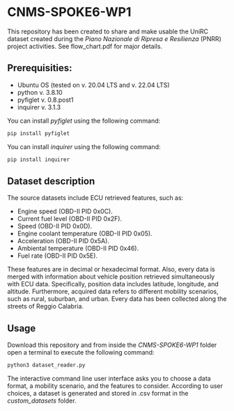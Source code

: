 # CNMS-SPOKE6-WP1
This repository has been created to share and make usable the UniRC dataset created during the <em>Piano Nazionale di Ripresa e Resilienza</em> (PNRR) project activities. See flow_chart.pdf for major details.

## Prerequisities:
* Ubuntu OS (tested on v. 20.04 LTS and v. 22.04 LTS)
* python v. 3.8.10
* pyfiglet v. 0.8.post1
* inquirer v. 3.1.3

You can install <em>pyfiglet</em> using the following command:
```sh
pip install pyfiglet
```
You can install <em>inquirer</em> using the following command:
```sh
pip install inquirer
```

## Dataset description
The source datasets include ECU retrieved features, such as:
* Engine speed (OBD-II PID 0x0C).
* Current fuel level (OBD-II PID 0x2F).
* Speed (OBD-II PID 0x0D).
* Engine coolant temperature (OBD-II PID 0x05).
* Acceleration (OBD-II PID 0x5A).
* Ambiental temperature (OBD-II PID 0x46).
* Fuel rate (OBD-II PID 0x5E).

These features are in decimal or hexadecimal format.
Also, every data is merged with information about vehicle position retrieved simultaneously with ECU data. Specifically, position data includes latitude, longitude, and altitude.
Furthermore, acquired data refers to different mobility scenarios, such as rural, suburban, and urban. Every data has been collected along the streets of Reggio Calabria.


## Usage
Download this repository and from inside the <em>CNMS-SPOKE6-WP1</em> folder open a terminal to execute the following command:
```sh
python3 dataset_reader.py
```
The interactive command line user interface asks you to choose a data format, a mobility scenario, and the features to consider.
According to user choices, a dataset is generated and stored in .csv format in the <em>custom_datasets</em> folder.

[comment]: <> (PNRR, SPOKE6 details and logos. UniRC logo. MIT License)

